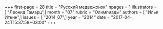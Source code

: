 +++
first-page = 28
title = "Русский медвежонок"
npages = 1
illustrators = [ "Леонид Гамарц",]
month = "07"
rubric = "Олимпиады"
authors = [ "Илья Иткин",]
issues = [ "2014_07",]
year = "2014"
date = "2017-04-24T15:37:58+03:00"
+++
